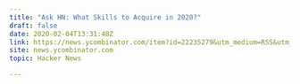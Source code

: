 ```yaml
---
title: "Ask HN: What Skills to Acquire in 2020?"
draft: false
date: 2020-02-04T13:31:48Z
link: https://news.ycombinator.com/item?id=22235279&utm_medium=RSS&utm_source=hune
site: news.ycombinator.com
topic: Hacker News  

---
```

